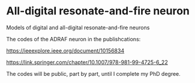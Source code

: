 # All-digital resonate-and-fire neuron
Models of digital and all-digital resonate-and-fire neurons

The codes of the ADRAF neuron in the publishcations:

https://ieeexplore.ieee.org/document/10156834

https://link.springer.com/chapter/10.1007/978-981-99-4725-6_22

The codes will be public, part by part, until I complete my PhD degree.
